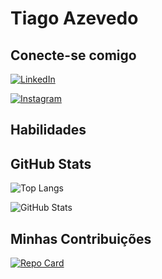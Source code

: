 # Tiago Azevedo

## Conecte-se comigo
[![LinkedIn](https://img.shields.io/badge/LinkedIn-000?style=for-the-badge&logo=linkedin&logoColor=0E76A8)](https://www.linkedin.com/in/SEUUSERNAME/)

[![Instagram](https://img.shields.io/badge/Instagram-000?style=for-the-badge&logo=instagram)](https://www.instagram.com/_tiago.azevedo/)

## Habilidades

## GitHub Stats
![Top Langs](https://github-readme-stats-git-masterrstaa-rickstaa.vercel.app/api/top-langs/?username=tiago-azevedo&bg_color=000&border_color=30A3DC&title_color=E94D5F&text_color=FFF)

![GitHub Stats](https://github-readme-stats.vercel.app/api?username=tiago-azevedo&theme=transparent&bg_color=000&border_color=30A3DC&show_icons=true&icon_color=30A3DC&title_color=E94D5F&text_color=FFF)



## Minhas Contribuições
[![Repo Card](https://github-readme-stats.vercel.app/api/pin/?username=tiago-azevedo&repo=dio-lab-open-source&bg_color=000&border_color=30A3DC&show_icons=true&icon_color=30A3DC&title_color=E94D5F&text_color=FFF)](https://github.com/tiago-azevedo/dio-lab-open-source)
